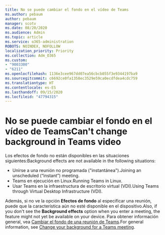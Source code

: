 ```yaml
---
title: No se puede cambiar el fondo en el vídeo de Teams
ms.author: pebaum
author: pebaum
manager: scotv
ms.date: 08/20/2020
ms.audience: Admin
ms.topic: article
ms.service: o365-administration
ROBOTS: NOINDEX, NOFOLLOW
localization_priority: Priority
ms.collection: Adm_O365
ms.custom:
- "9003300"
- "6211"
ms.openlocfilehash: 1136e3cee967dd07ea56cbcb055f3e9344197ba9
ms.sourcegitcommit: c6692ce0fa1358ec3529e59ca0ecdfdea4cdc759
ms.translationtype: HT
ms.contentlocale: es-ES
ms.lasthandoff: 09/15/2020
ms.locfileid: "47794315"
---
```

# <a name="cant-change-background-in-teams-video"></a><span data-ttu-id="83468-102">No se puede cambiar el fondo en el vídeo de Teams</span><span class="sxs-lookup"><span data-stu-id="83468-102">Can't change background in Teams video</span></span>

<span data-ttu-id="83468-103">Los efectos de fondo no están disponibles en las situaciones siguientes:</span><span class="sxs-lookup"><span data-stu-id="83468-103">Background effects are not available in the following situations:</span></span>

- <span data-ttu-id="83468-104">Unirse a una reunión no programada ("instantánea").</span><span class="sxs-lookup"><span data-stu-id="83468-104">Joining an unscheduled (“instant”) meeting.</span></span>
- <span data-ttu-id="83468-105">Teams en ejecución en Linux.</span><span class="sxs-lookup"><span data-stu-id="83468-105">Running Teams in Linux.</span></span>
- <span data-ttu-id="83468-106">Usar Teams en la infraestructura de escritorio virtual (VDI).</span><span class="sxs-lookup"><span data-stu-id="83468-106">Using Teams through Virtual Desktop Infrastructure (VDI).</span></span>

<span data-ttu-id="83468-107">Además, si no ve la opción **Efectos de fondo** al especificar una reunión, puede que la característica aún no esté disponible en el dispositivo.</span><span class="sxs-lookup"><span data-stu-id="83468-107">Also, if you don't see the **Background effects** option when you enter a meeting, the feature might not yet be available on your device.</span></span> <span data-ttu-id="83468-108">Para obtener información general, vea [Cambiar el fondo de una reunión de Teams](https://support.microsoft.com/office/change-your-background-for-a-teams-meeting-f77a2381-443a-499d-825e-509a140f4780).</span><span class="sxs-lookup"><span data-stu-id="83468-108">For general information, see [Change your background for a Teams meeting](https://support.microsoft.com/office/change-your-background-for-a-teams-meeting-f77a2381-443a-499d-825e-509a140f4780).</span></span>